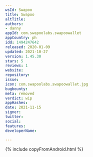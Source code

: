 ```yaml
---
wsId: Swapoo
title: Swapoo
altTitle: 
authors:
- danny
appId: com.swapoolabs.swapoowallet
appCountry: ph
idd: 1494247642
released: 2020-01-09
updated: 2021-10-27
version: 1.45.30
stars: 5
reviews: 1
website: 
repository: 
issue: 
icon: com.swapoolabs.swapoowallet.jpg
bugbounty: 
meta: removed
verdict: wip
appHashes: 
date: 2021-11-15
signer: 
twitter: 
social: 
features: 
developerName: 

---
```


{% include copyFromAndroid.html %}
